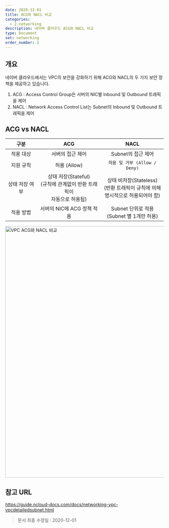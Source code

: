 ```yaml
---
date: 2020-12-01
title: ACG와 NACL 비교
categories:
  - 2.networking
description: 네이버 클라우드 ACG와 NACL 비교
type: Document
set: networking
order_number: 2
---
```


## 개요
네이버 클라우드에서는 VPC의 보안을 강화하기 위해 ACG와 NACL의 두 가지 보안 정책을 제공하고 있습니다.

1. ACG : Access Control Group은 서버의 NIC별 Inbound 및 Outbound 트래픽을 제어
2. NACL : Network Access Control List는 Subnet의 Inbound 및 Outbound 트래픽을 제어

## ACG vs NACL

| 구분 | ACG | NACL |
| :----: | :----: | :-----: |
| 적용 대상 | 서버의 접근 제어 | Subnet의 접근 제어 |
| 지원 규칙 | 허용 (Allow) | `허용 및 거부 (Allow / Deny)` |
| 상태 저장 여부 | 상태 저장(Stateful)<br>(규칙에 관계없이 반환 트래픽이<br>자동으로 허용됨) | 상태 비저장(Stateless)<br>(반환 트래픽이 규칙에 의해<br>명시적으로 허용되어야 함) |
| 적용 방법 | 서버의 NIC에 ACG 정책 적용 | Subnet 단위로 적용<br>(Subnet 별 1개만 허용) |


<img src="../../images/ncp_vpc_acg_nacl.png" alt="VPC ACG와 NACL 비교" style="width:800px;align:center">

## 참고 URL
<a href="https://guide.ncloud-docs.com/docs/networking-vpc-vpcdetailedsubnet" target="_blank" style="word-break:break-all;">https://guide.ncloud-docs.com/docs/networking-vpc-vpcdetailedsubnet.html</a>


> 문서 최종 수정일 : 2020-12-01
